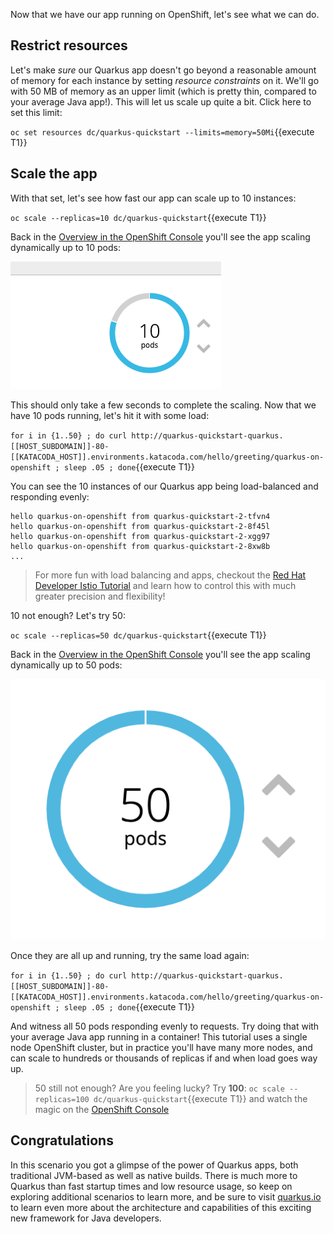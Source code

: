 Now that we have our app running on OpenShift, let's see what we can do.

## Restrict resources

Let's make _sure_ our Quarkus app doesn't go beyond a reasonable amount of memory for each instance by setting _resource constraints_ on it. We'll go with 50 MB of memory as an upper limit (which is pretty thin, compared to your average Java app!). This will let us scale up quite a bit. Click here to set this limit:

`oc set resources dc/quarkus-quickstart --limits=memory=50Mi`{{execute T1}}

## Scale the app

With that set, let's see how fast our app can scale up to 10 instances:

`oc scale --replicas=10 dc/quarkus-quickstart`{{execute T1}}

Back in the [Overview in the OpenShift Console](https://[[HOST_SUBDOMAIN]]-8443-[[KATACODA_HOST]].environments.katacoda.com/console/project/quarkus/overview) you'll see the app scaling dynamically up to 10 pods:

![Scaling](../../../assets/middleware/quarkus/scaling.png)

This should only take a few seconds to complete the scaling. Now that we have 10 pods running, let's hit it with some load:

`for i in {1..50} ; do curl http://quarkus-quickstart-quarkus.[[HOST_SUBDOMAIN]]-80-[[KATACODA_HOST]].environments.katacoda.com/hello/greeting/quarkus-on-openshift ; sleep .05 ; done`{{execute T1}}

You can see the 10 instances of our Quarkus app being load-balanced and responding evenly:

```console
hello quarkus-on-openshift from quarkus-quickstart-2-tfvn4
hello quarkus-on-openshift from quarkus-quickstart-2-8f45l
hello quarkus-on-openshift from quarkus-quickstart-2-xgg97
hello quarkus-on-openshift from quarkus-quickstart-2-8xw8b
...
```

> For more fun with load balancing and apps, checkout the [Red Hat Developer Istio Tutorial](https://bit.ly/istio-tutorial) and learn how to control this with much greater precision and flexibility!

10 not enough? Let's try 50:

`oc scale --replicas=50 dc/quarkus-quickstart`{{execute T1}}

Back in the [Overview in the OpenShift Console](https://[[HOST_SUBDOMAIN]]-8443-[[KATACODA_HOST]].environments.katacoda.com/console/project/quarkus/overview) you'll see the app scaling dynamically up to 50 pods:

![Scaling to 50](../../../assets/middleware/quarkus/50pods.png)

Once they are all up and running, try the same load again:

`for i in {1..50} ; do curl http://quarkus-quickstart-quarkus.[[HOST_SUBDOMAIN]]-80-[[KATACODA_HOST]].environments.katacoda.com/hello/greeting/quarkus-on-openshift ; sleep .05 ; done`{{execute T1}}

And witness all 50 pods responding evenly to requests. Try doing that with your average Java app running in a container! This tutorial uses a single node OpenShift cluster, but in practice you'll have many more nodes, and can scale to hundreds or thousands of replicas if and when load goes way up.

> 50 still not enough? Are you feeling lucky? Try **100**: `oc scale --replicas=100 dc/quarkus-quickstart`{{execute T1}} and watch the magic on the [OpenShift Console](https://[[HOST_SUBDOMAIN]]-8443-[[KATACODA_HOST]].environments.katacoda.com/console/project/quarkus/overview)

## Congratulations

In this scenario you got a glimpse of the power of Quarkus apps, both traditional JVM-based as well as native builds. There is much more to Quarkus than fast startup times and low resource usage, so keep on exploring additional scenarios to learn more, and be sure to visit [quarkus.io](https://quarkus.io) to learn even more about the architecture and capabilities of this exciting new framework for Java developers. 
